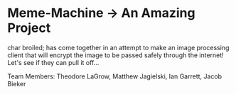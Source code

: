 # Meme-Machine -> An Amazing Project
char broiled; has come together in an attempt to make an image processing client that will encrypt the image to be passed safely through the internet! Let's see if they can pull it off...

Team Members: Theodore LaGrow, Matthew Jagielski, Ian Garrett, Jacob Bieker
